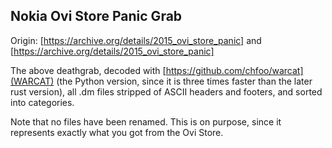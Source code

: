 ## Nokia Ovi Store Panic Grab
Origin: [https://archive.org/details/2015_ovi_store_panic] and [https://archive.org/details/2015_ovi_store_panic]

The above deathgrab, decoded with [https://github.com/chfoo/warcat](WARCAT) (the Python version, since it is three times faster than the later rust version), all .dm files stripped of ASCII headers and footers, and sorted into categories.

Note that no files have been renamed. This is on purpose, since it represents exactly what you got from the Ovi Store.

